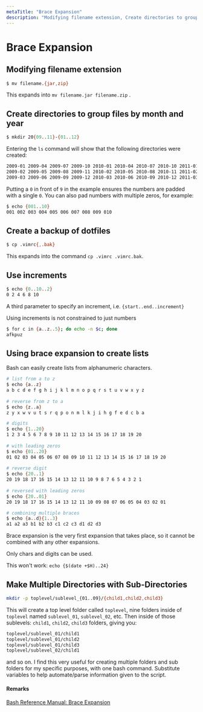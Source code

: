 ```yaml
---
metaTitle: "Brace Expansion"
description: "Modifying filename extension, Create directories to group files by month and year, Create a backup of dotfiles, Use increments, Using brace expansion to create lists, Make Multiple Directories with Sub-Directories"
---
```


# Brace Expansion




## Modifying filename extension


```bash
$ mv filename.{jar,zip}

```

This expands into `mv filename.jar filename.zip` .



## Create directories to group files by month and year


```bash
$ mkdir 20{09..11}-{01..12}

```

Entering the `ls` command will show that the following directories were created:

```bash
2009-01 2009-04 2009-07 2009-10 2010-01 2010-04 2010-07 2010-10 2011-01 2011-04 2011-07 2011-10
2009-02 2009-05 2009-08 2009-11 2010-02 2010-05 2010-08 2010-11 2011-02 2011-05 2011-08 2011-11
2009-03 2009-06 2009-09 2009-12 2010-03 2010-06 2010-09 2010-12 2011-03 2011-06 2011-09 2011-12

```

Putting a `0` in front of `9` in the example ensures the numbers are padded with a single `0`. You can also pad numbers with multiple zeros, for example:

```bash
$ echo {001..10}
001 002 003 004 005 006 007 008 009 010

```



## Create a backup of dotfiles


```bash
$ cp .vimrc{,.bak}

```

This expands into the command `cp .vimrc .vimrc.bak`.



## Use increments


```bash
$ echo {0..10..2}
0 2 4 6 8 10

```

A third parameter to specify an increment, i.e. `{start..end..increment}`

Using increments is not constrained to just numbers

```bash
$ for c in {a..z..5}; do echo -n $c; done
afkpuz

```



## Using brace expansion to create lists


Bash can easily create lists from alphanumeric characters.

```bash
# list from a to z    
$ echo {a..z}
a b c d e f g h i j k l m n o p q r s t u v w x y z
    
# reverse from z to a
$ echo {z..a}
z y x w v u t s r q p o n m l k j i h g f e d c b a

# digits
$ echo {1..20}
1 2 3 4 5 6 7 8 9 10 11 12 13 14 15 16 17 18 19 20
    
# with leading zeros
$ echo {01..20}
01 02 03 04 05 06 07 08 09 10 11 12 13 14 15 16 17 18 19 20
    
# reverse digit
$ echo {20..1}
20 19 18 17 16 15 14 13 12 11 10 9 8 7 6 5 4 3 2 1
   
# reversed with leading zeros
$ echo {20..01}
20 19 18 17 16 15 14 13 12 11 10 09 08 07 06 05 04 03 02 01

# combining multiple braces
$ echo {a..d}{1..3}
a1 a2 a3 b1 b2 b3 c1 c2 c3 d1 d2 d3

```

Brace expansion is the very first expansion that takes place, so it cannot be combined with any other expansions.

Only chars and digits can be used.

This won't work: `echo {$(date +$H)..24}`



## Make Multiple Directories with Sub-Directories


```bash
mkdir -p toplevel/sublevel_{01..09}/{child1,child2,child3}

```

This will create a top level folder called `toplevel`, nine folders inside of `toplevel` named `sublevel_01`, `sublevel_02`, etc. Then inside of those sublevels: `child1`, `child2`, `child3` folders, giving you:

```bash
toplevel/sublevel_01/child1
toplevel/sublevel_01/child2
toplevel/sublevel_01/child3
toplevel/sublevel_02/child1

```

and so on. I find this very useful for creating multiple folders and sub folders for my specific purposes, with one bash command. Substitute variables to help automate/parse information given to the script.



#### Remarks


[Bash Reference Manual: Brace Expansion](https://www.gnu.org/software/bash/manual/html_node/Brace-Expansion.html)

